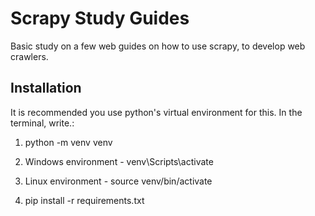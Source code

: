 # Scrapy Study Guides

Basic study on a few web guides on how to use scrapy, to develop web crawlers.

## Installation

It is recommended you use python's virtual environment for this.
In the terminal, write.: 

1) python -m venv venv

2) Windows environment - venv\Scripts\activate

2) Linux environment - source venv/bin/activate

3) pip install -r requirements.txt
